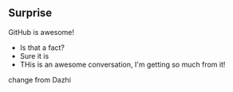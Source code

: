 ## Surprise
GitHub is awesome!
- Is that a fact?
- Sure it is
- THis is an awesome conversation, I'm getting so much from it!

change from Dazhi

